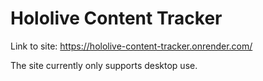# Hololive Content Tracker

Link to site: https://hololive-content-tracker.onrender.com/

The site currently only supports desktop use.
